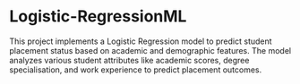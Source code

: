 # Logistic-RegressionML
This project implements a Logistic Regression model to predict student placement status based on academic and demographic features. The model analyzes various student attributes like academic scores, degree specialisation, and work experience to predict placement outcomes.
